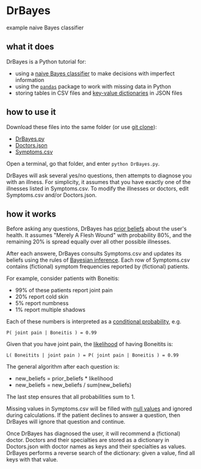 # DrBayes
example naive Bayes classifier


## what it does

DrBayes is a Python tutorial for:

- using a [naive Bayes classifier](https://en.wikipedia.org/wiki/Naive_Bayes_classifier) to make decisions with imperfect information
- using the [`pandas`](http://pandas.pydata.org/) package to work with missing data in Python
- storing tables in CSV files and [key-value dictionaries](https://en.wikipedia.org/wiki/Key-value_database) in JSON files


## how to use it

Download these files into the same folder (or use [git clone](https://git-scm.com/book/en/v2/Git-Basics-Getting-a-Git-Repository)):

- [DrBayes.py](https://github.com/samkennerly/DrBayes/blob/master/DrBayes.py)
- [Doctors.json](https://github.com/samkennerly/DrBayes/blob/master/Doctors.json)
- [Symptoms.csv](https://github.com/samkennerly/DrBayes/blob/master/Symptoms.csv)

Open a terminal, go that folder, and enter `python DrBayes.py`.

DrBayes will ask several yes/no questions, then attempts to diagnose you with an illness. For simplicity, it assumes that you have exactly one of the illnesses listed in Symptoms.csv. To modify the illnesses or doctors, edit Symptoms.csv and/or Doctors.json.


## how it works

Before asking any questions, DrBayes has [prior beliefs](https://en.wikipedia.org/wiki/Prior_probability) about the user's health. It assumes "Merely A Flesh Wound" with probability 80%, and the remaining 20% is spread equally over all other possible illnesses.

After each answere, DrBayes consults Symptoms.csv and updates its beliefs using the rules of [Bayesian inference](https://en.wikipedia.org/wiki/Bayesian_inference). Each row of Symptoms.csv contains (fictional) symptom frequencies reported by (fictional) patients.

For example, consider patients with Boneitis:

* 99% of these patients report joint pain
* 20% report cold skin
* 5% report numbness
* 1% report multiple shadows

Each of these numbers is interpreted as a [conditional probability](https://en.wikipedia.org/wiki/Conditional_probability), e.g.
```
P( joint pain | Boneitis ) = 0.99
```
Given that you have joint pain, the [likelihood](https://en.wikipedia.org/wiki/Likelihood_function) of having Boneitits is:
```
L( Boneitits | joint pain ) = P( joint pain | Boneitis ) = 0.99
```

The general algorithm after each question is:
* new_beliefs = prior_beliefs * likelihood
* new_beliefs = new_beliefs / sum(new_beliefs)

The last step ensures that all probabilities sum to 1.

Missing values in Symptoms.csv will be filled with [null values](http://pandas.pydata.org/pandas-docs/stable/missing_data.html) and ignored during calculations. If the patient declines to answer a question, then DrBayes will ignore that question and continue.

Once DrBayes has diagnosed the user, it will recommend a (fictional) doctor. Doctors and their specialties are stored as a dictionary in Doctors.json with doctor names as keys and their specialties as values. DrBayes performs a reverse search of the dictionary: given a value, find all keys with that value.
